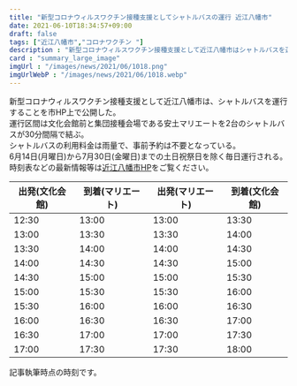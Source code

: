 ```yaml
---
title: "新型コロナウィルスワクチン接種支援としてシャトルバスの運行 近江八幡市"
date: 2021-06-10T18:34:57+09:00
draft: false
tags: ["近江八幡市","コロナワクチン "]
description : "新型コロナウィルスワクチン接種支援として近江八幡市はシャトルバスを運行する。"
card : "summary_large_image"
imgUrl : "/images/news/2021/06/1018.png"
imgUrlWebP : "/images/news/2021/06/1018.webp"
---
```

新型コロナウィルスワクチン接種支援として近江八幡市は、シャトルバスを運行することを市HP上で公開した。  
運行区間は文化会館前と集団接種会場である安土マリエートを2台のシャトルバスが30分間隔で結ぶ。  
シャトルバスの利用料金は雨量で、事前予約は不要となっている。  
6月14日(月曜日)から7月30日(金曜日)までの土日祝祭日を除く毎日運行される。  
時刻表などの最新情報等は[近江八幡市HP](https://www.city.omihachiman.lg.jp/soshiki/choju/2/1/18658.html)をご覧ください。


| 出発(文化会館) | 到着(マリエート) | 出発(マリエート) | 到着(文化会館) |
|----------|----------|----------|----------|
| 12:30 | 13:00 | 13:00 | 13:30 |
| 13:00 | 13:30 | 13:30 | 14:00 |
| 13:30 | 14:00 | 14:00 | 14:30 |
| 14:00 | 14:30 | 14:30 | 15:00 |
| 14:30 | 15:00 | 15:00 | 15:30 |
| 15:00 | 15:30 | 15:30 | 16:00 |
| 15:30 | 16:00 | 16:00 | 16:30 |
| 16:00 | 16:30 | 16:30 | 17:00 |
| 16:30 | 17:00 | 17:00 | 17:30 |
| 17:00 | 17:30 | 17:30 | 18:00 |

記事執筆時点の時刻です。
